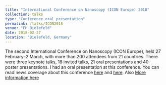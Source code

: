 ```yaml
---
title: "International Conference on Nanoscopy (ICON Europe) 2018"
collection: talks
type: "Conference oral presentation"
permalink: /talks/ICON2018
venue: "FH Bielefeld"
date: 2018-02-27
location: "Bielefeld, Germany"
---
```


The second International Conference on Nanoscopy (ICON Europe), held 27 February–2 March, with more than 200 attendees from 21 countries. There were three keynote talks, 18 invited talks, 21 oral presentations and 40 poster presentations.
I had an oral presentation at this conference. You can read news coverage about this conference [here](http://rdcu.be/kG9g) and [here](https://rdcu.be/MLHx).
Also [More information here](https://www.icon-europe.org/)
